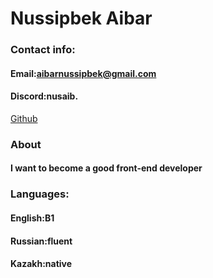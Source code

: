 # Nussipbek Aibar

### Contact info:
#### Email:aibarnussipbek@gmail.com
#### Discord:nusaib.
[Github](https://github.com/Nussaib)
### About
#### I want to become a good front-end developer
### Languages:
#### English:B1
#### Russian:fluent
#### Kazakh:native